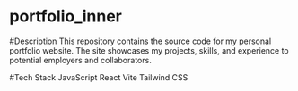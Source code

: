 # portfolio_inner

#Description
This repository contains the source code for my personal portfolio website. The site showcases my projects, skills, and experience to potential employers and collaborators.

#Tech Stack
JavaScript
React
Vite
Tailwind CSS
